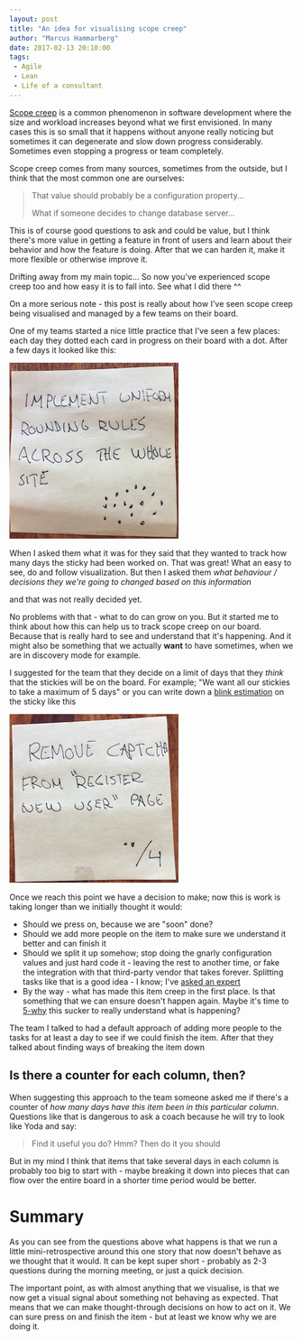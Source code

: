 ```yaml
---
layout: post
title: "An idea for visualising scope creep"
author: "Marcus Hammarberg"
date: 2017-02-13 20:10:00
tags:
 - Agile
 - Lean
 - Life of a consultant
---
```


[Scope creep](https://en.wikipedia.org/wiki/Scope_creep) is a common phenomenon in software development where the size and workload increases beyond what we first envisioned. In many cases this is so small that it happens without anyone really noticing but sometimes it can degenerate and slow down progress considerably. Sometimes even stopping a progress or team completely. 

Scope creep comes from many sources, sometimes from the outside, but I think that the most common one are ourselves:

> That value should probably be a configuration property...
>
> What if someone decides to change database server...

This is of course good questions to ask and could be value, but I think there's more value in getting a feature in front of users and learn about their behavior and how the feature is doing. After that we can harden it, make it more flexible or otherwise improve it. 

Drifting away from my main topic… So now you've experienced scope creep too and how easy it is to fall into. See what I did there ^^

On a more serious note - this post is really about how I've seen scope creep being visualised and managed by a few teams on their board. 

<a name='more'></a>

One of my teams started a nice little practice that I've seen a few places: each day they dotted each card in progress on their board with a dot. After a few days it looked like this: 

![A sticky with a few dots](/img/stickyWithAFewDots.png)

When I asked them what it was for they said that they wanted to track how many days the sticky had been worked on. That was great! What an easy to see, do and follow visualization. But then I asked them *what behaviour / decisions they we're going to changed based on this information*

[^howToMeasureAnything]: This is a nice little question that I've picked up from the awesome [How to measure anything](http://www.marcusoft.net/2014/12/what-ive-learned-from-how-to-measure-anything.html) book. This measurement - or practice for that matter - how will we the information it gives us change our behaviour. Very powerful question to understand the real need for the things we are doing.

 and that was not really decided yet. 

No problems with that - what to do can grow on you. But it started me to think about how this can help us to track scope creep on our board. Because that is really hard to see and understand that it's happening. And it might also be something that we actually **want** to have sometimes, when we are in discovery mode for example. 

I suggested for the team that they decide on a limit of days that they *think* that the stickies will be on the board. For example; "We want all our stickies to take a maximum of 5 days" or you can write down a [blink estimation](https://dannorth.net/2013/08/08/blink-estimation/) on the sticky like this

![A sticky with an estimated number of days](/img/stickyWithEstimation.png)

Once we reach this point we have a decision to make; now this is work is taking longer than we initially thought it would:

* Should we press on, because we are "soon" done?
* Should we add more people on the item to make sure we understand it better and can finish it
* Should we split it up somehow; stop doing the gnarly configuration values and just hard code it - leaving the rest to another time, or fake the integration with that third-party vendor that takes forever. Splitting tasks like that is a good idea - I know; I've [asked an expert](https://medium.com/@drunkcod/done-done-half-baked-or-pie-in-the-face-9aaa72bf331c#.kt9b27h4h)
* By the way - what has made this item creep in the first place. Is that something that we can ensure doesn't happen again. Maybe it's time to [5-why](http://blog.crisp.se/2009/09/29/henrikkniberg/1254176460000) this sucker to really understand what is happening? 

The team I talked to had a default approach of adding more people to the tasks for at least a day to see if we could finish the item. After that they talked about finding ways of breaking the item down

## Is there a counter for each column, then?

When suggesting this approach to the team someone asked me if there's a counter of *how many days have this item been in this particular column*. Questions like that is dangerous to ask a coach because he will try to look like Yoda and say:

> Find it useful you do? Hmm? Then do it you should

But in my mind I think that items that take several days in each column is probably too big to start with - maybe breaking it down into pieces that can flow over the entire board in a shorter time period would be better. 

# Summary

As you can see from the questions above what happens is that we run a little mini-retrospective around this one story that now doesn't behave as we thought that it would. It can be kept super short - probably as 2-3 questions during the morning meeting, or just a quick decision. 

The important point, as with almost anything that we visualise, is that we now get a visual signal about something not behaving as expected. That means that we can make thought-through decisions on how to act on it. We can sure press on and finish the item - but at least we know why we are doing it.  
